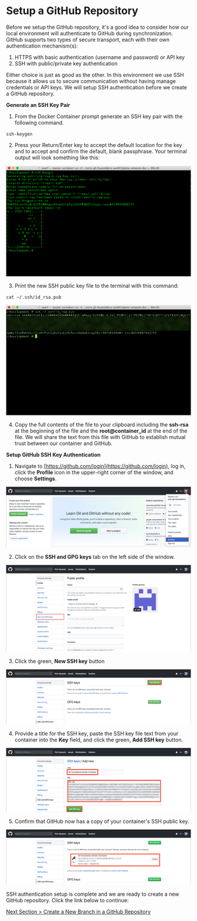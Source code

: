 # Setup a GitHub Repository

Before we setup the GitHub repository, it's a good idea to consider how our local environment will authenticate to GitHub during synchronization.  GitHub supports two types of secure transport, each with their own authentication mechanism(s):

1. HTTPS with basic authentication (username and password) or API key
2. SSH with public/private key authentication

Either choice is just as good as the other.  In this environment we use SSH because it allows us to secure communication without having manage credentials or API keys.  We will setup SSH authentication before we create a GitHub repository.



**Generate an SSH Key Pair**

1. From the Docker Container prompt generate an SSH key pair with the following command.

```shell
ssh-keygen
```

   

2. Press your Return/Enter key to accept the default location for the key and to accept and confirm the default, blank passphrase.  Your terminal output will look something like this:

![container-ssh-keygen](../images/container-ssh-keygen.png)

   

3. Print the new SSH public key file to the terminal with this command:

```shell
cat ~/.ssh/id_rsa.pub
```

![container-ssh-key](../images/container-ssh-key.png)



4. Copy the full contents of the file to your clipboard including the **ssh-rsa** at the beginning of the file and the **root@container_id** at the end of the file.  We will share the text from this file with GitHub to establish mutual trust between our container and GitHub.



**Setup GitHub SSH Key Authentication**

1. Navigate to [https://github.com/login](https://github.com/login), log in, click the **Profile** icon in the upper-right corner of the window, and choose **Settings**.

![github-settings](../images/github-settings.png)



2. Click on the **SSH and GPG keys** tab on the left side of the window.

![github-profile](../images/github-profile.png)



3. Click the green, **New SSH key** button

![github-ssh-keys](../images/github-ssh-keys.png)



4. Provide a title for the SSH key, paste the SSH key file text from your container into the **Key** field, and click the green, **Add SSH key** button.

![github-add-ssh-key](../images/github-add-ssh-key.png)



5. Confirm that GitHub now has a copy of your container's SSH public key.

![github-new-ssh-key](../images/github-new-ssh-key.png)



SSH authentication setup is complete and we are ready to create a new GitHub repository.  Click the link below to continue:

[Next Section > Create a New Branch in a GitHub Repository](section_4.md "Create a New Branch in a GitHub Repository")

